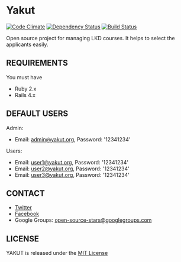 # Yakut
[![Code Climate](https://codeclimate.com/github/yakut-project/yakut.png)](https://codeclimate.com/github/yakut-project/yakut)
[![Dependency Status](https://gemnasium.com/yakut-project/yakut.png)](https://gemnasium.com/yakut-project/yakut)
[![Build Status](https://travis-ci.org/yakut-project/yakut.png?branch=develop)](https://travis-ci.org/yakut-project/yakut)

Open source project for managing LKD courses. It helps to select the applicants easily.

## REQUIREMENTS

You must have

* Ruby 2.x
* Rails 4.x

## DEFAULT USERS

Admin:
* Email: admin@yakut.org, Password: '12341234'

Users:
* Email: user1@yakut.org, Password: '12341234'
* Email: user2@yakut.org, Password: '12341234'
* Email: user3@yakut.org, Password: '12341234'

## CONTACT

* [Twitter](https://twitter.com/yakutproject)
* [Facebook](https://www.facebook.com/yakutproject)
* Google Groups: open-source-stars@googlegroups.com

## LICENSE

YAKUT is released under the [MIT License](http://www.opensource.org/licenses/MIT)
